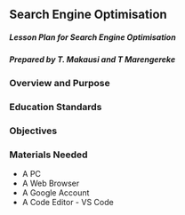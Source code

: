 ## Search Engine Optimisation

##### _Lesson Plan for Search Engine Optimisation_

##### _Prepared by T. Makausi and T Marengereke_

### Overview and Purpose

### Education Standards

### Objectives

### Materials Needed

- A PC
- A Web Browser
- A Google Account
- A Code Editor - VS Code
